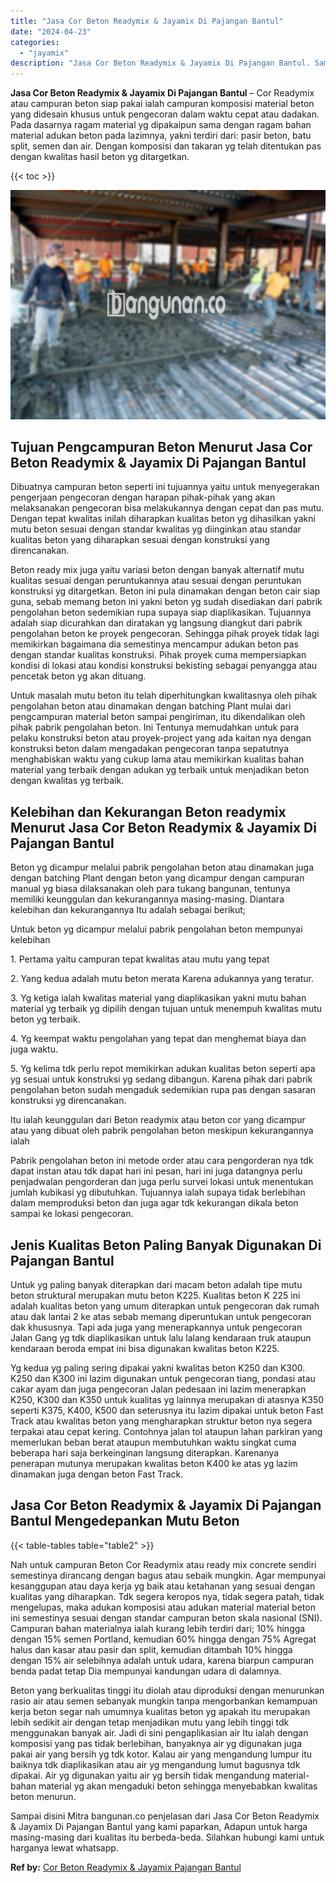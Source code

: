 ```yaml
---
title: "Jasa Cor Beton Readymix & Jayamix Di Pajangan Bantul"
date: "2024-04-23"
categories: 
  - "jayamix"
description: "Jasa Cor Beton Readymix & Jayamix Di Pajangan Bantul. Sampai disini Mitra bangunan.co penjelasan dari Jasa Cor Beton Readymix & Jayamix Di Pajangan Bantul ya..."
---
```


**Jasa Cor Beton Readymix & Jayamix Di Pajangan Bantul** – Cor Readymix atau campuran beton siap pakai ialah campuran komposisi material beton yang didesain khusus untuk pengecoran dalam waktu cepat atau dadakan. Pada dasarnya ragam material yg dipakaipun sama dengan ragam bahan material adukan beton pada lazimnya, yakni terdiri dari: pasir beton, batu split, semen dan air. Dengan komposisi dan takaran yg telah ditentukan pas dengan kwalitas hasil beton yg ditargetkan.

{{< toc >}}

![Jasa Cor Beton Readymix & Jayamix Di Pajangan Bantul](/images/jasa-cor-readymix-54.png)

## Tujuan Pengcampuran Beton Menurut Jasa Cor Beton Readymix & Jayamix Di Pajangan Bantul

Dibuatnya campuran beton seperti ini tujuannya yaitu untuk menyegerakan pengerjaan pengecoran dengan harapan pihak-pihak yang akan melaksanakan pengecoran bisa melakukannya dengan cepat dan pas mutu. Dengan tepat kwalitas inilah diharapkan kualitas beton yg dihasilkan yakni mutu beton sesuai dengan standar kwalitas yg diinginkan atau standar kualitas beton yang diharapkan sesuai dengan konstruksi yang direncanakan.

Beton ready mix juga yaitu variasi beton dengan banyak alternatif mutu kualitas sesuai dengan peruntukannya atau sesuai dengan peruntukan konstruksi yg ditargetkan. Beton ini pula dinamakan dengan beton cair siap guna, sebab memang beton ini yakni beton yg sudah disediakan dari pabrik pengolahan beton sedemikian rupa supaya siap diaplikasikan. Tujuannya adalah siap dicurahkan dan diratakan yg langsung diangkut dari pabrik pengolahan beton ke proyek pengecoran. Sehingga pihak proyek tidak lagi memikirkan bagaimana dia semestinya mencampur adukan beton pas dengan standar kualitas konstruksi. Pihak proyek cuma mempersiapkan kondisi di lokasi atau kondisi konstruksi bekisting sebagai penyangga atau pencetak beton yg akan dituang.

Untuk masalah mutu beton itu telah diperhitungkan kwalitasnya oleh pihak pengolahan beton atau dinamakan dengan batching Plant mulai dari pengcampuran material beton sampai pengiriman, itu dikendalikan oleh pihak pabrik pengolahan beton. Ini Tentunya memudahkan untuk para pelaku konstruksi beton atau proyek-project yang ada kaitan nya dengan konstruksi beton dalam mengadakan pengecoran tanpa sepatutnya menghabiskan waktu yang cukup lama atau memikirkan kualitas bahan material yang terbaik dengan adukan yg terbaik untuk menjadikan beton dengan kwalitas yg terbaik.

## Kelebihan dan Kekurangan Beton readymix Menurut Jasa Cor Beton Readymix & Jayamix Di Pajangan Bantul

Beton yg dicampur melalui pabrik pengolahan beton atau dinamakan juga dengan batching Plant dengan beton yang dicampur dengan campuran manual yg biasa dilaksanakan oleh para tukang bangunan, tentunya memiliki keunggulan dan kekurangannya masing-masing. Diantara kelebihan dan kekurangannya Itu adalah sebagai berikut;

Untuk beton yg dicampur melalui pabrik pengolahan beton mempunyai kelebihan

1\. Pertama yaitu campuran tepat kwalitas atau mutu yang tepat

2\. Yang kedua adalah mutu beton merata Karena adukannya yang teratur.

3\. Yg ketiga ialah kwalitas material yang diaplikasikan yakni mutu bahan material yg terbaik yg dipilih dengan tujuan untuk menempuh kwalitas mutu beton yg terbaik.

4\. Yg keempat waktu pengolahan yang tepat dan menghemat biaya dan juga waktu.

5\. Yg kelima tdk perlu repot memikirkan adukan kualitas beton seperti apa yg sesuai untuk konstruksi yg sedang dibangun. Karena pihak dari pabrik pengolahan beton sudah mengaduk sedemikian rupa pas dengan sasaran konstruksi yg direncanakan.

Itu ialah keunggulan dari Beton readymix atau beton cor yang dicampur atau yang dibuat oleh pabrik pengolahan beton meskipun kekurangannya ialah

Pabrik pengolahan beton ini metode order atau cara pengorderan nya tdk dapat instan atau tdk dapat hari ini pesan, hari ini juga datangnya perlu penjadwalan pengorderan dan juga perlu survei lokasi untuk menentukan jumlah kubikasi yg dibutuhkan. Tujuannya ialah supaya tidak berlebihan dalam memproduksi beton dan juga agar tdk kekurangan dikala beton sampai ke lokasi pengecoran.

## Jenis Kualitas Beton Paling Banyak Digunakan Di Pajangan Bantul

Untuk yg paling banyak diterapkan dari macam beton adalah tipe mutu beton struktural merupakan mutu beton K225. Kualitas beton K 225 ini adalah kualitas beton yang umum diterapkan untuk pengecoran dak rumah atau dak lantai 2 ke atas sebab memang diperuntukan untuk pengecoran dak khususnya. Tapi ada juga yang menerapkannya untuk pengecoran Jalan Gang yg tdk diaplikasikan untuk lalu lalang kendaraan truk ataupun kendaraan beroda empat ini bisa digunakan kwalitas beton K225.

Yg kedua yg paling sering dipakai yakni kwalitas beton K250 dan K300. K250 dan K300 ini lazim digunakan untuk pengecoran tiang, pondasi atau cakar ayam dan juga pengecoran Jalan pedesaan ini lazim menerapkan K250, K300 dan K350 untuk kualitas yg lainnya merupakan di atasnya K350 seperti K375, K400, K500 dan seterusnya itu lazim dipakai untuk beton Fast Track atau kwalitas beton yang mengharapkan struktur beton nya segera terpakai atau cepat kering. Contohnya jalan tol ataupun lahan parkiran yang memerlukan beban berat ataupun membutuhkan waktu singkat cuma beberapa hari saja berkeinginan langsung diterapkan. Karenanya penerapan mutunya merupakan kwalitas beton K400 ke atas yg lazim dinamakan juga dengan beton Fast Track.

## Jasa Cor Beton Readymix & Jayamix Di Pajangan Bantul Mengedepankan Mutu Beton

{{< table-tables table="table2" >}}

Nah untuk campuran Beton Cor Readymix atau ready mix concrete sendiri semestinya dirancang dengan bagus atau sebaik mungkin. Agar mempunyai kesanggupan atau daya kerja yg baik atau ketahanan yang sesuai dengan kualitas yang diharapkan. Tdk segera keropos nya, tidak segera patah, tidak mengelupas, maka adukan komposisi atau adukan material material beton ini semestinya sesuai dengan standar campuran beton skala nasional (SNI). Campuran bahan materialnya ialah kurang lebih terdiri dari; 10% hingga dengan 15% semen Portland, kemudian 60% hingga dengan 75% Agregat halus dan kasar atau pasir dan split, kemudian ditambah 10% hingga dengan 15% air selebihnya adalah untuk udara, karena biarpun campuran benda padat tetap Dia mempunyai kandungan udara di dalamnya.

Beton yang berkualitas tinggi itu diolah atau diproduksi dengan menurunkan rasio air atau semen sebanyak mungkin tanpa mengorbankan kemampuan kerja beton segar nah umumnya kualitas beton yg apakah itu merupakan lebih sedikit air dengan tetap menjadikan mutu yang lebih tinggi tdk menggunakan banyak air. Jadi di sini pengaplikasian air Itu ialah dengan komposisi yang pas tidak berlebihan, banyaknya air yg digunakan juga pakai air yang bersih yg tdk kotor. Kalau air yang mengandung lumpur itu baiknya tdk diaplikasikan atau air yg mengandung lumut bagusnya tdk dipakai. Air yg digunakan yaitu air yg bersih tidak mengandung material-bahan material yg akan mengaduki beton sehingga menyebabkan kwalitas beton menurun.

Sampai disini Mitra bangunan.co penjelasan dari Jasa Cor Beton Readymix & Jayamix Di Pajangan Bantul yang kami paparkan, Adapun untuk harga masing-masing dari kualitas itu berbeda-beda. Silahkan hubungi kami untuk harganya lewat whatsapp.

**Ref by:** [Cor Beton Readymix & Jayamix Pajangan Bantul](https://id.wikipedia.org/wiki/Cor)

